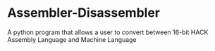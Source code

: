 # Assembler-Disassembler
A python program that allows a user to convert between 16-bit HACK Assembly Language and Machine Language
